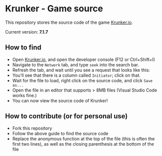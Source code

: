 # Krunker - Game source

This repository stores the source code of the game [Krunker.io](https://krunker.io/).

Current version: **7.1.7**

## How to find

- Open [Krunker.io](https://krunker.io/), and open the developer console (F12 or Ctrl+Shift+I)
- Navigate to the `Network` tab, and type `seek` into the search bar.
- Refresh the tab, and wait until you see a request that looks like this:
- You'll see that there is a column called `Initiator`; click on that.
- Wait for the file to load, right click on the source code, and click `Save as...`
- Open the file in an editor that supports > 8MB files (Visual Studio Code works fine.)
- You can now view the source code of Krunker!

## How to contribute (or for personal use)

- Fork this repository
- Follow the above guide to find the source code
- Replace the anonymous function at the top of the file (this is often the first two lines), as well as the closing parenthesis at the bottom of the file

